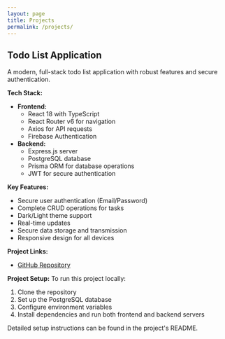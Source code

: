 ```yaml
---
layout: page
title: Projects
permalink: /projects/
---
```


## Todo List Application
A modern, full-stack todo list application with robust features and secure authentication.

**Tech Stack:**
- **Frontend:**
  - React 18 with TypeScript
  - React Router v6 for navigation
  - Axios for API requests
  - Firebase Authentication
- **Backend:**
  - Express.js server
  - PostgreSQL database
  - Prisma ORM for database operations
  - JWT for secure authentication

**Key Features:**
- Secure user authentication (Email/Password)
- Complete CRUD operations for tasks
- Dark/Light theme support
- Real-time updates
- Secure data storage and transmission
- Responsive design for all devices

**Project Links:**
- [GitHub Repository](https://github.com/stema373/todo-list)

**Project Setup:**
To run this project locally:
1. Clone the repository
2. Set up the PostgreSQL database
3. Configure environment variables
4. Install dependencies and run both frontend and backend servers

Detailed setup instructions can be found in the project's README. 
